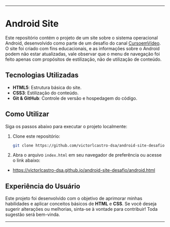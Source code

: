 
---

# Android Site

Este repositório contém o projeto de um site sobre o sistema operacional Android, desenvolvido como parte de um desafio do canal [CursoemVídeo](https://www.youtube.com/c/CursoemV%C3%ADdeo). O site foi criado com fins educacionais, e as informações sobre o Android podem não estar atualizadas, vale observar que o menu de navegação foi feito apenas com propósitos de estilização, não de utilização de conteúdo.

## Tecnologias Utilizadas

- **HTML5**: Estrutura básica do site.
- **CSS3**: Estilização do conteúdo.
- **Git & GitHub**: Controle de versão e hospedagem do código.

## Como Utilizar

Siga os passos abaixo para executar o projeto localmente:

1. Clone este repositório:

   ```bash
   git clone https://github.com/victorlcastro-dsa/android-site-desafio.git
   ```

2. Abra o arquivo `index.html` em seu navegador de preferência ou acesse o link abaixo:
- <a href="https://victorlcastro-dsa.github.io/android-site-desafio/android.html">https://victorlcastro-dsa.github.io/android-site-desafio/android.html</a>

## Experiência do Usuário

Este projeto foi desenvolvido com o objetivo de aprimorar minhas habilidades e aplicar conceitos básicos de **HTML** e **CSS**. Se você deseja sugerir alterações ou melhorias, sinta-se à vontade para contribuir! Toda sugestão será bem-vinda.

---
